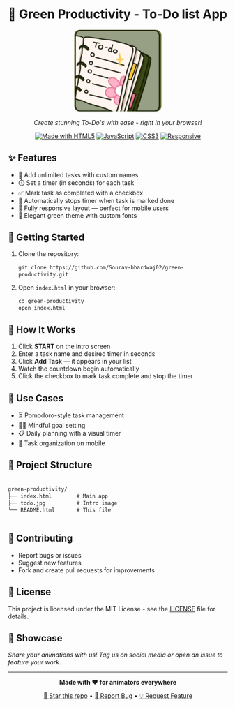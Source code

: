 # 🎨 Green Productivity - To-Do list App

<div align="center">

<img src="./assets/to.do-img1.jpg" alt="To-Do Logo" style="width: 200px; border-radius: 12px;" />




*Create stunning To-Do's with ease - right in your browser!*

[![Made with HTML5](https://img.shields.io/badge/Made%20with-HTML5-E34F26?style=flat-square&logo=html5)](https://developer.mozilla.org/en-US/docs/Web/HTML)
[![JavaScript](https://img.shields.io/badge/JavaScript-ES6+-F7DF1E?style=flat-square&logo=javascript)](https://developer.mozilla.org/en-US/docs/Web/JavaScript)
[![CSS3](https://img.shields.io/badge/CSS3-1572B6?style=flat-square&logo=css3)](https://developer.mozilla.org/en-US/docs/Web/CSS)
[![Responsive](https://img.shields.io/badge/Responsive-Mobile%20Friendly-brightgreen?style=flat-square&logo=mobile)](https://developer.mozilla.org/en-US/docs/Web/Progressive_web_apps)

</div>

  <h2>✨ Features</h2>
  <ul>
    <li>📝 Add unlimited tasks with custom names</li>
    <li>⏱️ Set a timer (in seconds) for each task</li>
    <li>✅ Mark task as completed with a checkbox</li>
    <li>🛑 Automatically stops timer when task is marked done</li>
    <li>📱 Fully responsive layout — perfect for mobile users</li>
    <li>🌿 Elegant green theme with custom fonts</li>
  </ul>

  <h2>🚀 Getting Started</h2>
  <ol>
    <li>Clone the repository:
      <pre><code>git clone https://github.com/Sourav-bhardwaj02/green-productivity.git</code></pre>
    </li>
    <li>Open <code>index.html</code> in your browser:
      <pre><code>cd green-productivity
open index.html</code></pre>
    </li>
  </ol>

  <h2>📱 How It Works</h2>
  <ol>
    <li>Click <strong>START</strong> on the intro screen</li>
    <li>Enter a task name and desired timer in seconds</li>
    <li>Click <strong>Add Task</strong> — it appears in your list</li>
    <li>Watch the countdown begin automatically</li>
    <li>Click the checkbox to mark task complete and stop the timer</li>
  </ol>

  <h2>🎯 Use Cases</h2>
  <ul>
    <li>⏳ Pomodoro-style task management</li>
    <li>🧘‍♂️ Mindful goal setting</li>
    <li>📋 Daily planning with a visual timer</li>
    <li>📱 Task organization on mobile</li>
  </ul>

  <h2>📂 Project Structure</h2>
  <pre><code>
green-productivity/
├── index.html        # Main app
├── todo.jpg          # Intro image
└── README.html       # This file
  </code></pre>

  <h2>🤝 Contributing</h2>
  <ul>
    <li>Report bugs or issues</li>
    <li>Suggest new features</li>
    <li>Fork and create pull requests for improvements</li>
  </ul>

 ## 📄 License

This project is licensed under the MIT License - see the [LICENSE](LICENSE) file for details.

## 🎉 Showcase

*Share your animations with us! Tag us on social media or open an issue to feature your work.*

---

<div align="center">

**Made with ❤️ for animators everywhere**

[🌟 Star this repo](https://github.com/yourusername/TO-DO-app) • [🐛 Report Bug](https://github.com/Sourav-bhardwaj02/draw-motion/issues) • [💡 Request Feature](https://github.com/Sourav-bhardwaj02/TO-DO-app/issues)

</div>
